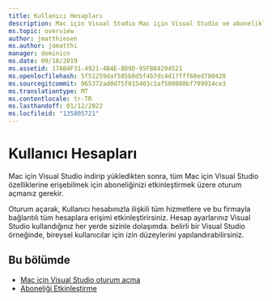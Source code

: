 ```yaml
---
title: Kullanıcı Hesapları
description: Mac için Visual Studio Mac için Visual Studio ve abonelikleri etkinleştirmek için oturum açma hakkında bilgiler
ms.topic: overview
author: jmatthiesen
ms.author: jomatthi
manager: dominicn
ms.date: 09/18/2019
ms.assetid: 17AB4F31-4921-4B4E-8D9D-95FB84294521
ms.openlocfilehash: 5f51259daf585b8d5f4b7dc4d17fff68ed780428
ms.sourcegitcommit: 965372ad0d75f015403c1af508080bf799914ce3
ms.translationtype: MT
ms.contentlocale: tr-TR
ms.lasthandoff: 01/12/2022
ms.locfileid: "135805721"
---
```

# <a name="user-accounts"></a>Kullanıcı Hesapları

Mac için Visual Studio indirip yükledikten sonra, tüm Mac için Visual Studio özelliklerine erişebilmek için aboneliğinizi etkinleştirmek üzere oturum açmanız gerekir.

Oturum açarak, Kullanıcı hesabınızla ilişkili tüm hizmetlere ve bu firmayla bağlantılı tüm hesaplara erişimi etkinleştirirsiniz. Hesap ayarlarınız Visual Studio kullandığınız her yerde sizinle dolaşımda. belirli bir Visual Studio örneğinde, bireysel kullanıcılar için izin düzeylerini yapılandırabilirsiniz.

## <a name="in-this-section"></a>Bu bölümde

* [Mac için Visual Studio oturum açma](signing-in.md)
* [Aboneliği Etkinleştirme](enable-subscription.md)